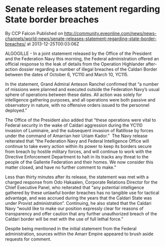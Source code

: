 # Senate releases statement regarding State border breaches
By CCP Falcon
Published on http://community.eveonline.com/news/news-channels/world-news/senate-releases-statement-regarding-state-border-breaches/ at 2013-12-25T00:03:06Z

ALGOGILLE - In a joint statement released by the Office of the President and the Federation Navy this morning, the Federal administration offered an official response to the leak of details from the Operation Highlander after-action dossier regarding a number of illegal breaches of the Caldari Border between the dates of October 6, YC110 and March 10, YC115.

In the statement, Grand Admiral Anteson Ranchel confirmed that “a number of missions were planned and executed outside the Federation Navy’s usual sphere of operations between these dates. All action was solely for intelligence gathering purposes, and all operations were both passive and observatory in nature, with no offensive orders issued to the personnel deployed.”

The Office of the President also added that “these operations were vital to Federal security in the wake of Caldari aggression during the YC110 invasion of Luminaire, and the subsequent invasion of Ratillose by forces under the command of Amarrian heir Uriam Kador.”&nbsp; The Navy release reiterated that “the Federation Navy and Federal Intelligence Office will continue to take every action within its power to keep its borders secure from breach by hostile military forces, and will continue to work with the Directive Enforcement Department to halt in its tracks any threat to the people of the Gallente Federation and their homes. We now consider this matter closed, and have no further comment to make.”

Less than thirty minutes after its release, the statement was met with a charged response from Odo Hakaalen, Corporate Relations Director for the Chief Executive Panel, who reiterated that “any potential intelligence gathered by these unlawful border breaches has no tangible use for tactical advantage, and was accrued during the years that the Caldari State was under Provist administration”. Continuing, he also stated that the Caldari Navy “would like to make our position expressly clear for reasons of transparency and offer caution that any further unauthorized breach of the Caldari border will be met with the use of full lethal force.”

Despite being mentioned in the initial statement from the Federal administration, sources within the Amarr Empire appeared to brush aside requests for comment.

